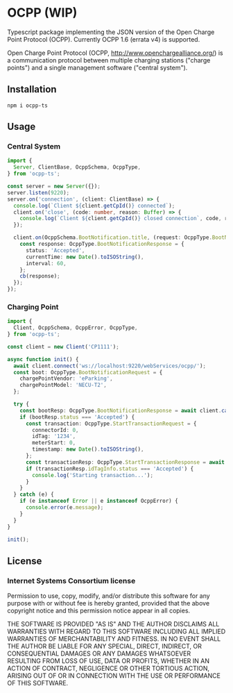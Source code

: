 # OCPP (WIP)

Typescript package implementing the JSON version of the Open Charge Point Protocol (OCPP). Currently OCPP 1.6 (errata v4) is supported.

Open Charge Point Protocol (OCPP, <http://www.openchargealliance.org/>) is a communication protocol between multiple charging stations ("charge points") and a single management software ("central system").

## Installation
```
npm i ocpp-ts
```

## Usage

### Central System

```ts
import {
  Server, ClientBase, OcppSchema, OcppType,
} from 'ocpp-ts';

const server = new Server({});
server.listen(9220);
server.on('connection', (client: ClientBase) => {
  console.log(`Client ${client.getCpId()} connected`);
  client.on('close', (code: number, reason: Buffer) => {
    console.log(`Client ${client.getCpId()} closed connection`, code, reason.toString());
  });

  client.on(OcppSchema.BootNotification.title, (request: OcppType.BootNotificationRequest, cb: (response: OcppType.BootNotificationResponse) => void) => {
    const response: OcppType.BootNotificationResponse = {
      status: 'Accepted',
      currentTime: new Date().toISOString(),
      interval: 60,
    };
    cb(response);
  });
});
```

### Charging Point

```ts
import {
  Client, OcppSchema, OcppError, OcppType,
} from 'ocpp-ts';

const client = new Client('CP1111');

async function init() {
  await client.connect('ws://localhost:9220/webServices/ocpp/');
  const boot: OcppType.BootNotificationRequest = {
    chargePointVendor: 'eParking',
    chargePointModel: 'NECU-T2',
  };

  try {
    const bootResp: OcppType.BootNotificationResponse = await client.callRequest(OcppSchema.BootNotification.title, boot);
    if (bootResp.status === 'Accepted') {
      const transaction: OcppType.StartTransactionRequest = {
        connectorId: 0,
        idTag: '1234',
        meterStart: 0,
        timestamp: new Date().toISOString(),
      };
      const transactionResp: OcppType.StartTransactionResponse = await client.callRequest(OcppSchema.StartTransaction.title, transaction);
      if (transactionResp.idTagInfo.status === 'Accepted') {
        console.log('Starting transaction...');
      }
    }
  } catch (e) {
    if (e instanceof Error || e instanceof OcppError) {
      console.error(e.message);
    }
  }
}

init();
```

## License

### Internet Systems Consortium license

Permission to use, copy, modify, and/or distribute this software for any purpose
with or without fee is hereby granted, provided that the above copyright notice
and this permission notice appear in all copies.

THE SOFTWARE IS PROVIDED "AS IS" AND THE AUTHOR DISCLAIMS ALL WARRANTIES WITH
REGARD TO THIS SOFTWARE INCLUDING ALL IMPLIED WARRANTIES OF MERCHANTABILITY AND
FITNESS. IN NO EVENT SHALL THE AUTHOR BE LIABLE FOR ANY SPECIAL, DIRECT,
INDIRECT, OR CONSEQUENTIAL DAMAGES OR ANY DAMAGES WHATSOEVER RESULTING FROM LOSS
OF USE, DATA OR PROFITS, WHETHER IN AN ACTION OF CONTRACT, NEGLIGENCE OR OTHER
TORTIOUS ACTION, ARISING OUT OF OR IN CONNECTION WITH THE USE OR PERFORMANCE OF
THIS SOFTWARE.
